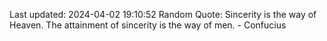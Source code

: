 Last updated: 2024-04-02 19:10:52
Random Quote: Sincerity is the way of Heaven. The attainment of sincerity is the way of men. - Confucius